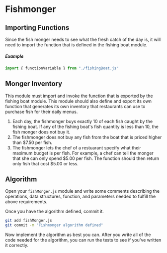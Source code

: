 # Fishmonger

## Importing Functions

Since the fish monger needs to see what the fresh catch of the day is, it will need to import the function that is defined in the fishing boat module.

##### Example

```js
import { functionVariable } from "./fishingBoat.js"
```

## Monger Inventory

This module must import and invoke the function that is exported by the fishing boat module. This module should also define and export its own function that generates its own inventory that restaurants can use to purchase fish for their daily menus.

1. Each day, the fishmonger buys exactly 10 of each fish caught by the fishing boat. If any of the fishing boat's fish quantity is less than 10, the fish monger does not buy it.
1. The fishmonger does not buy any fish from the boat that is priced higher than $7.50 per fish.
1. The fishmonger lets the chef of a restuarant specify what their maximum budget is per fish. For example, a chef can tell the monger that she can only spend $5.00 per fish. The function should then return only fish that cost $5.00 or less.

## Algorithm

Open your `fishMonger.js` module and write some comments describing the operations, data structures, function, and parameters needed to fulfill the above requirements.

Once you have the algorithm defined, commit it.

```sh
git add fishMonger.js
git commit -m "Fishmonger algorithm defined"
```

Now implement the algorithm as best you can. After you write all of the code needed for the algorithm, you can run the tests to see if you've written it correctly.
